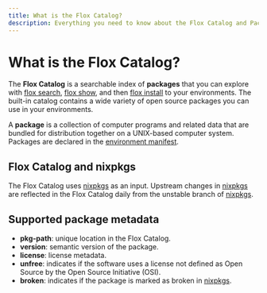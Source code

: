 ```yaml
---
title: What is the Flox Catalog?
description: Everything you need to know about the Flox Catalog and Packages.
---
```


# What is the Flox Catalog?

The **Flox Catalog** is a searchable index of **packages** that you can explore with
[flox search][flox_search], [flox show][flox_show], and then [flox install][flox_install] to your
environments.
The built-in catalog contains a wide variety of open source packages you can use
in your environments. 

A **package** is a collection of computer programs and related data that are
bundled for distribution together on a UNIX-based computer system.
Packages are declared in the [environment manifest][manifest_concept].

## Flox Catalog and nixpkgs

The Flox Catalog uses [nixpkgs][nixpkgs] as an input.
Upstream changes in [nixpkgs][nixpkgs] are reflected in the Flox Catalog daily from the unstable branch of [nixpkgs][nixpkgs].

## Supported package metadata

* **pkg-path**: unique location in the Flox Catalog.
* **version**: semantic version of the package.
* **license**: license metadata.
* **unfree**: indicates if the software uses a license not defined as Open
Source by the Open Source Initiative (OSI). 
* **broken**: indicates if the package is marked as broken in
[nixpkgs][nixpkgs].

[flox_search]: ../reference/command-reference/flox-search.md
[flox_show]: ../reference/command-reference/flox-show.md
[flox_install]: ../reference/command-reference/flox-install.md
[flox_update]: ../reference/command-reference/flox-update.md
[manifest_concept]:./manifest.md
[nixpkgs]: https://github.com/NixOS/nixpkgs
